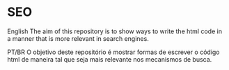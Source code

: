 SEO
===
English
The aim of this repository is to show ways to write the html code in a manner that is more relevant in search engines.

PT/BR
O objetivo deste repositório é mostrar formas de escrever o código html de maneira tal que seja mais relevante nos mecanismos de busca.
